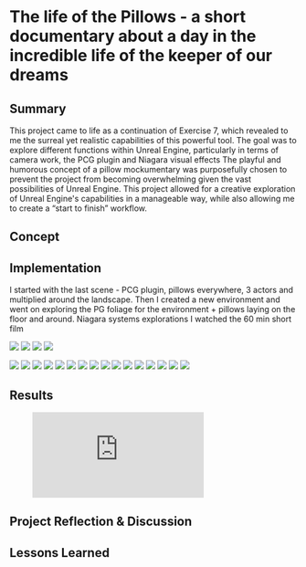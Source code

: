 # The life of the Pillows - a short documentary about a day in the incredible life of the keeper of our dreams

## Summary
This project came to life as a continuation of Exercise 7, which revealed to me the surreal yet realistic capabilities of this powerful tool. The goal was to explore different functions within Unreal Engine, particularly in terms of camera work, the PCG plugin and Niagara visual effects
The playful and humorous concept of a pillow mockumentary was purposefully chosen to prevent the project from becoming overwhelming given the vast possibilities of Unreal Engine. This project allowed for a creative exploration of Unreal Engine's capabilities in a manageable way, while also allowing me to create a “start to finish” workflow. 

## Concept

## Implementation

I started with the last scene - PCG plugin, pillows everywhere, 3 actors and multiplied around the landscape.
Then I created a new environment and went on exploring the PG foliage for the environment + pillows laying on the floor and around. 
Niagara systems explorations
I watched the 60 min short film 

![](img/01-min.png)
![](img/02-min.png)
![](img/03-min.png)
![](img/04-min.png)

![](img/1-min.png)
![](img/2-min.png)
![](img/3-min.png)
![](img/4-min.png)
![](img/6-min.png)
![](img/9-min.png)
![](img/8-min.png)
![](img/10-min.png)
![](img/11-min.png)
![](img/12-min.png)
![](img/13-min.png)
![](img/14-min.png)
![](img/15-min.png)
![](img/16-min.png)
![](img/17-min.png)
![](img/19-min.png)

## Results


<figure class="video_container">
  <iframe src="https://www.youtube.com/embed/OrHru5TTsBY" title="YouTube video player" frameborder="0" allow="accelerometer; autoplay; clipboard-write; encrypted-media; gyroscope; picture-in-picture; web-share" allowfullscreen></iframe>
</figure>

## Project Reflection & Discussion

## Lessons Learned

